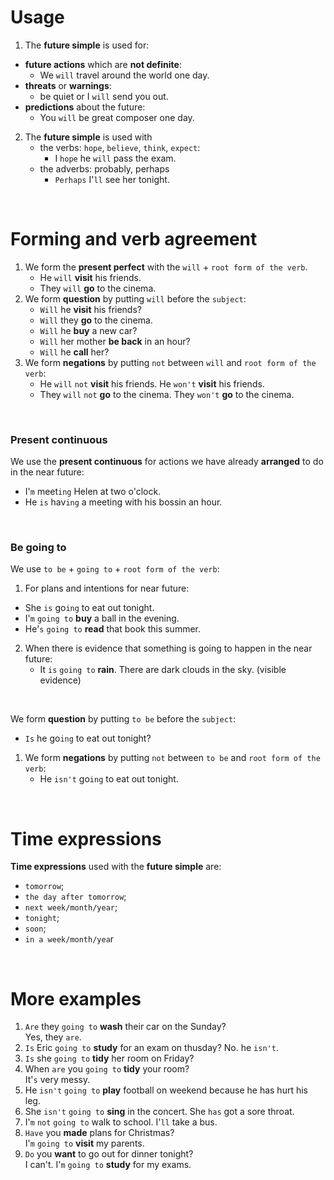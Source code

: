 # Usage
1. The **future simple** is used for:
- **future actions** which are **not definite**:
  - We `will` travel around the world one day.
- **threats** or **warnings**:
  - be quiet or I `will` send you out.
- **predictions** about the future:
  - You `will` be great composer one day.
2. The **future simple** is used with
   - the verbs: `hope`, `believe`, `think`, `expect`:
     - I `hope` he `will` pass the exam.
   - the adverbs: probably, perhaps
     - `Perhaps` I'`ll` see her tonight.

<br>

# Forming and verb agreement
1. We form the **present perfect** with the `will` + `root form of the verb`.
   - He `will` **visit** his friends.
   - They `will` **go** to the cinema.
2. We form **question** by putting `will` before the `subject`:
   - `Will` he **visit** his friends?
   - `Will` they **go** to the cinema.
   - `Will` he **buy** a new car?
   - `Will` her mother **be back** in an hour?
   - `Will` he **call** her?
3. We form **negations** by putting `not` between `will` and `root form of the verb`:
   - He `will` `not` **visit** his friends. He `won't` **visit** his friends.
   - They `will` `not` **go** to the cinema. They `won't` **go** to the cinema.

<br>

### Present continuous
We use the **present continuous** for actions we have already **arranged** to do in the near future:
  - I'`m` meet`ing` Helen at two o'clock.
  - He `is` hav`ing` a meeting with his bossin an hour.

<br>

### Be going to
We use `to be` + `going to` + `root form of the verb`:
1. For plans and intentions for near future:
  - She `is` go`ing` to eat out tonight.
  - I'`m` `going to` **buy** a ball in the evening.
  - He'`s` `going to` **read** that book this summer.
2. When there is evidence that something is going to happen in the near future:
   - It `is` `going to` **rain**. There are dark clouds in the sky. (visible evidence)

<br>

We form **question** by putting `to be` before the `subject`:
   - `Is` he go`ing` to eat out tonight?
1. We form **negations** by putting `not` between `to be` and `root form of the verb`:
   - He `isn't` go`ing` to eat out tonight.

<br>

# Time expressions
**Time expressions** used with the **future simple** are:
- `tomorrow`;
- `the day after tomorrow`;
- `next week/month/year`;
- `tonight`;
- `soon`;
- `in a week/month/yea`r

<br>

# More examples
1. `Are` they `going to` **wash** their car on the Sunday?<br>Yes, they `are`.
2. `Is` Eric `going to` **study** for an exam on thusday? No. he `isn't`.
3. `Is` she `going to` **tidy** her room on Friday?
4. When `are` you `going to` **tidy** your room?<br>It'`s` very messy.
5. He `isn't` `going to` **play** football on weekend because he has hurt his leg.
6. She `isn't` `going to` **sing** in the concert. She `has` got a sore throat.
7. I'`m` `not` `going to` walk to school. I'`ll` take a bus.
8. `Have` you **made** plans for Christmas?<br>I'`m` `going to` **visit** my parents.
9. `Do` you **want** to go out for dinner tonight?<br>I can't. I'`m` `going to` **study** for my exams.